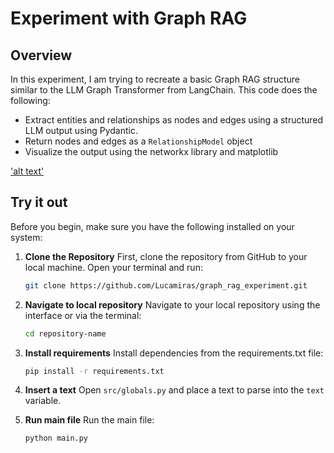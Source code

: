 # Experiment with Graph RAG

## Overview
In this experiment, I am trying to recreate a basic Graph RAG structure similar to the LLM Graph Transformer from LangChain.
This code does the following:
- Extract entities and relationships as nodes and edges using a structured LLM output using Pydantic.
- Return nodes and edges as a `RelationshipModel` object
- Visualize the output using the networkx library and matplotlib

['alt text'](james_bond_example.jpg)

## Try it out
Before you begin, make sure you have the following installed on your system:

1. **Clone the Repository**
   First, clone the repository from GitHub to your local machine. Open your terminal and run:
   ```sh
   git clone https://github.com/Lucamiras/graph_rag_experiment.git
   ```

2. **Navigate to local repository**
   Navigate to your local repository using the interface or via the terminal:
   ```sh
   cd repository-name
   ```

3. **Install requirements**
   Install dependencies from the requirements.txt file:
   ```sh
   pip install -r requirements.txt
   ```

4. **Insert a text**
   Open `src/globals.py` and place a text to parse into the `text` variable.

5. **Run main file**
   Run the main file:
   ```sh
   python main.py
   ```
